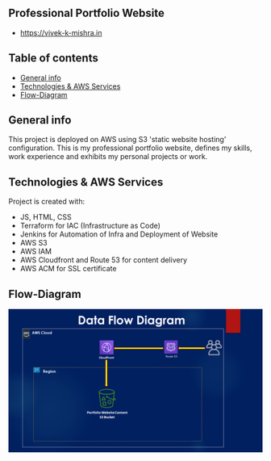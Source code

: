 ## Professional Portfolio Website
* https://vivek-k-mishra.in

## Table of contents
* [General info](#general-info)
* [Technologies & AWS Services](#technologies)
* [Flow-Diagram](#flow-diagram)


## General info
This project is deployed on AWS using S3 'static website hosting' configuration.
This is my professional portfolio website, defines my skills, work experience
 and exhibits my personal projects or work.


## Technologies & AWS Services
Project is created with:
* JS, HTML, CSS
* Terraform for IAC (Infrastructure as Code)
* Jenkins for Automation of Infra and Deployment of Website
* AWS S3
* AWS IAM
* AWS Cloudfront and Route 53 for content delivery
* AWS ACM for SSL certificate

## Flow-Diagram
![Data Flow Diagram Portfolio Website](./image/portfolio-diagram.png)
